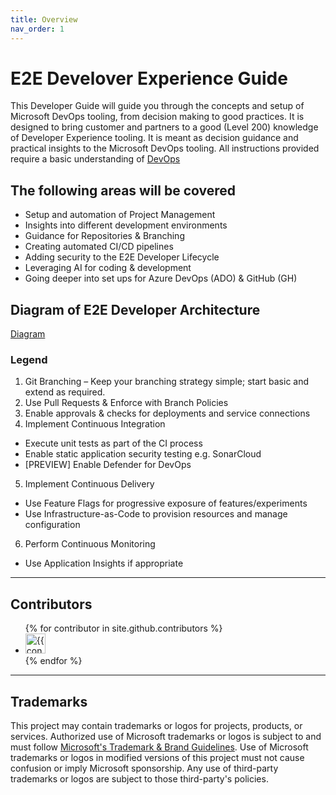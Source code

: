 ```yaml
---
title: Overview
nav_order: 1
---
```


# E2E Develover Experience Guide
This Developer Guide will guide you through the concepts and setup of Microsoft DevOps tooling, from decision making to good practices. It is designed to bring customer and partners to a good (Level 200) knowledge of Developer Experience tooling. It is meant as decision guidance and practical insights to the Microsoft DevOps tooling. All instructions provided require a basic understanding of  [DevOps](https://learn.microsoft.com/en-us/devops/what-is-devops)

## The following areas will be covered
- Setup and automation of Project Management
- Insights into different development environments
- Guidance for Repositories & Branching
- Creating automated CI/CD pipelines
- Adding security to the E2E Developer Lifecycle
- Leveraging AI for coding & development
- Going deeper into set ups for Azure DevOps (ADO) & GitHub (GH)




## Diagram of E2E Developer Architecture 

[Diagram](/assets/DevOps%20Workflow.png)


### Legend
1. Git Branching – Keep your branching strategy simple; start basic and extend as required.
2. Use Pull Requests & Enforce with Branch Policies
3. Enable approvals & checks for deployments and service connections
4. Implement Continuous Integration
  - Execute unit tests as part of the CI process
  - Enable static application security testing e.g. SonarCloud
  - [PREVIEW] Enable Defender for DevOps  
5. Implement Continuous Delivery
  - Use Feature Flags for progressive exposure of features/experiments
  - Use Infrastructure-as-Code to provision resources and manage configuration
6. Perform Continuous Monitoring
  - Use Application Insights if appropriate 

---

## Contributors

<ul class="list-style-none">
{% for contributor in site.github.contributors %}
  <li class="d-inline-block mr-1">
     <a href="{{ contributor.html_url }}"><img src="{{ contributor.avatar_url }}" width="32" height="32" alt="{{ contributor.login }}"/></a>
  </li>
{% endfor %}
</ul>

---

## Trademarks

This project may contain trademarks or logos for projects, products, or services. Authorized use of Microsoft trademarks or logos is subject to and must follow [Microsoft's Trademark & Brand Guidelines](https://www.microsoft.com/en-us/legal/intellectualproperty/trademarks/usage/general). Use of Microsoft trademarks or logos in modified versions of this project must not cause confusion or imply Microsoft sponsorship. Any use of third-party trademarks or logos are subject to those third-party's policies.
